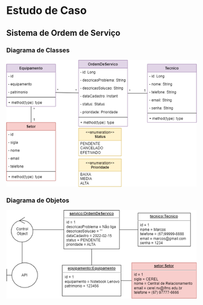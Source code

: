 # Estudo de Caso

## Sistema de Ordem de Serviço

### Diagrama de Classes

![Diagrama de Classes](https://raw.githubusercontent.com/MarcosRogerioFerreiraIFMS/TADS-6-Teste-Software-2024/main/Diagrama-de-Classes.png)

### Diagrama de Objetos

![Diagrama de Objetos](https://raw.githubusercontent.com/MarcosRogerioFerreiraIFMS/TADS-6-Teste-Software-2024/main/Diagrama-de-Objetos.png)